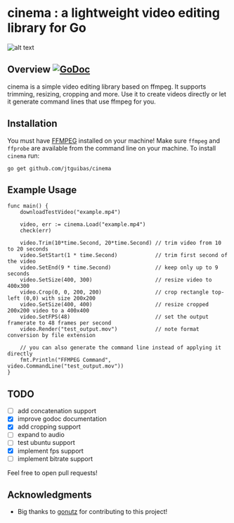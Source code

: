 # cinema : a lightweight video editing library for Go


![alt text](https://i.imgur.com/uYRpL29.jpg "github.com/jtguibas/cinema")

## Overview [![GoDoc](https://godoc.org/github.com/jtguibas/cinema?status.svg)](https://godoc.org/github.com/jtguibas/cinema)

cinema is a simple video editing library based on ffmpeg. It supports trimming, resizing, cropping and more. Use it to create videos directly or let it generate command lines that use ffmpeg for you.

## Installation
You must have [FFMPEG](https://ffmpeg.org/download.html) installed on your machine! Make sure `ffmpeg` and `ffprobe` are available from the command line on your machine.
To install `cinema` run:
```
go get github.com/jtguibas/cinema
```

## Example Usage

```golang
func main() {
	downloadTestVideo("example.mp4")

	video, err := cinema.Load("example.mp4")
	check(err)

	video.Trim(10*time.Second, 20*time.Second) // trim video from 10 to 20 seconds
	video.SetStart(1 * time.Second)            // trim first second of the video
	video.SetEnd(9 * time.Second)              // keep only up to 9 seconds
	video.SetSize(400, 300)                    // resize video to 400x300
	video.Crop(0, 0, 200, 200)                 // crop rectangle top-left (0,0) with size 200x200
	video.SetSize(400, 400)                    // resize cropped 200x200 video to a 400x400
	video.SetFPS(48)                           // set the output framerate to 48 frames per second
	video.Render("test_output.mov")            // note format conversion by file extension

	// you can also generate the command line instead of applying it directly
	fmt.Println("FFMPEG Command", video.CommandLine("test_output.mov"))
}
```

## TODO

- [ ] add concatenation support
- [x] improve godoc documentation
- [x] add cropping support
- [ ] expand to audio
- [ ] test ubuntu support 
- [x] implement fps support
- [ ] implement bitrate support

Feel free to open pull requests!

## Acknowledgments
- Big thanks to [gonutz](https://github.com/gonutz) for contributing to this project!

